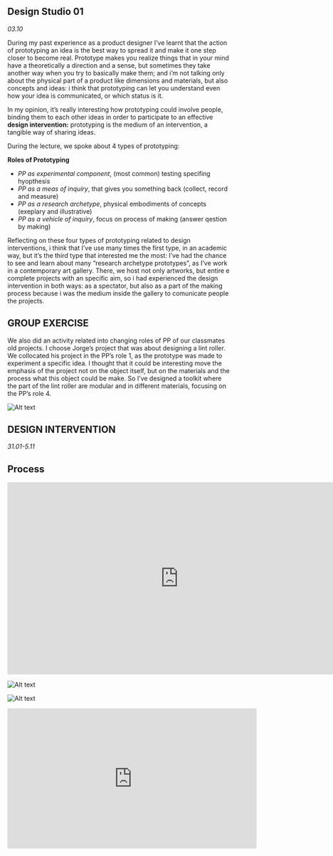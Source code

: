 ## Design Studio 01
*03.10*

During my past experience as a product designer I’ve learnt that the action of prototyping an idea is the best way to spread it and make it one step closer to become real. Prototype makes you realize things that in your mind have a theoretically a direction and a sense, but sometimes they take another way when you try to basically make them; and i’m not talking only about the physical part of a product like dimensions and materials, but also concepts and ideas: i think that prototyping can let you understand even how your idea is communicated, or which status is it. 

In my  opinion, it’s really interesting how prototyping could involve people, binding them to each other ideas in order to participate to an effective **design intervention:** prototyping is the medium of an intervention, a tangible way of sharing ideas.

During the lecture, we spoke about 4 types of prototyping: 

**Roles of Prototyping**

- *PP as experimental component*, (most common) testing specifing hyopthesis
- *PP as a meas of inquiry*, that gives you something back (collect, record and measure)
- *PP as a research archetype*, physical embodiments of concepts (exeplary and illustrative)
- *PP as a vehicle of inquiry*, focus on process of making (answer qestion by making)

Reflecting on these four types of prototyping related to design interventions, i think that I’ve use many times the first type, in an academic way, but it’s the third type that interested me the most: I’ve had the chance to see and learn about many “research archetype prototypes”, as I’ve work in a contemporary art gallery. There, we host not only artworks, but entire e complete projects with an specific aim, so i had experienced the design intervention in both ways: as a spectator, but also as a part of the making process because i was the medium inside the gallery to comunicate people the projects.



## GROUP EXERCISE

We also did an activity related into changing roles of PP of our classmates old projects. I choose Jorge’s project that was about designing a lint roller. We collocated his project in the PP’s role 1, as the prototype was made to experiment a specific idea.
I thought that it could be interesting move the emphasis of the project not on the object itself, but on the materials and the process what this object could be make. So I’ve designed a toolkit where the part of the lint roller are modular and in different materials, focusing on the PP’s role 4.
 
![Alt text](../images/IMG_2071_2.gif)

## DESIGN INTERVENTION
*31.01-5.11*
## Process

<iframe width="768" height="432" src="https://miro.com/app/live-embed/uXjVNS9A5Cg=/?moveToViewport=-1723,-927,3487,1784&embedId=443776030871" frameborder="0" scrolling="no" allow="fullscreen; clipboard-read; clipboard-write" allowfullscreen></iframe>

![Alt text](../images/DSFOTO1.png)

![Alt text](../images/DSFOTO2.png)



<iframe 
	width="560" 
	height="315" 
	src="https://www.youtube.com/embed/clqQcb9bE1c?si=BqSqym0PfFbUSNHK" 
	title="YouTube video player" 
	frameborder="0" 
	allow="accelerometer; autoplay; clipboard-write; encrypted-media; gyroscope; picture-in-picture; web-share" 
	allowfullscreen>
</iframe>
